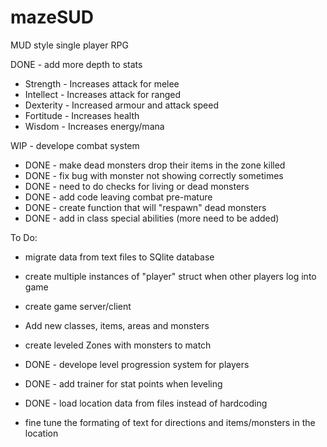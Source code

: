 # mazeSUD
MUD style single player RPG

DONE - add more depth to stats

  - Strength  - Increases attack for melee
  - Intellect - Increases attack for ranged
  - Dexterity - Increased armour and attack speed
  - Fortitude - Increases health
  - Wisdom    - Increases energy/mana

WIP - develope combat system

  - DONE - make dead monsters drop their items in the zone killed
  - DONE - fix bug with monster not showing correctly sometimes
  - DONE - need to do checks for living or dead monsters
  - DONE - add code leaving combat pre-mature
  - DONE - create function that will "respawn" dead monsters
  - DONE - add in class special abilities (more need to be added)


To Do:

- migrate data from text files to SQlite database

- create multiple instances of "player" struct when other players log into game

- create game server/client

- Add new classes, items, areas and monsters

- create leveled Zones with monsters to match

- DONE - develope level progression system for players

- DONE - add trainer for stat points when leveling

- DONE - load location data from files instead of hardcoding

- fine tune the formating of text for directions and items/monsters in the location

